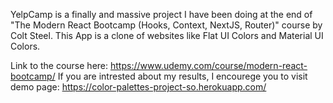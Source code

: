 YelpCamp is a finally and massive project I have been doing at the end of "The Modern React Bootcamp (Hooks, Context, NextJS, Router)" course by Colt Steel.
This App is a clone of websites like Flat UI Colors and Material UI Colors.

Link to the course here: https://www.udemy.com/course/modern-react-bootcamp/
If you are intrested about my results, I encourege you to visit demo page: https://color-palettes-project-so.herokuapp.com/
